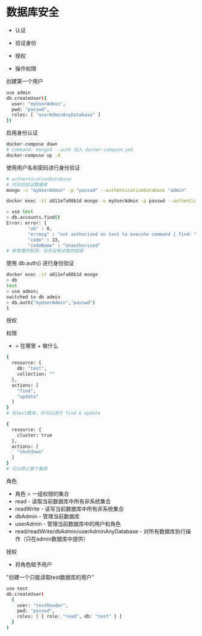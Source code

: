 # 数据库安全

* 认证
* 验证身份

* 授权
* 操作权限

创建第一个用户
```sh
use admin
db.createUser({
  user: "myUserAdmin",
  pwd: "passwd",
  roles: [ "userAdminAnyDatabase" ]
})
```

启用身份认证
```sh
docker-compose down
# command: mongod --auth 加入 docker-compose.yml
docker-compose up -d
```

使用用户名和密码进行身份验证
```sh
# authenticationDatabase
# 对应的验证数据库
mongo -u "myUserAdmin" -p "passwd" --authenticationDatabase "admin"

docker exec -it a811efa08b1d mongo -u myUserAdmin -p passwd --authenticationDatabase admin

> use test
> db.accounts.find()
Error: error: {
        "ok" : 0,
        "errmsg" : "not authorized on test to execute command { find: \"accounts\", filter: {}, lsid: { id: UUID(\"4065e318-7334-426d-a7e0-2a31e210bf23\") }, $db: \"test\" }",
        "code" : 13,
        "codeName" : "Unauthorized"
# 有管理的权限，但并没有读取的权限
```

使用 db.auth() 进行身份验证
```sh
docker exec -it a811efa08b1d mongo
> db
test
> use admin;
switched to db admin
> db.auth("myUserAdmin","passwd")
1
```

授权

权限
* = 在哪里 + 做什么
```sh
{
  resource: {
    db: "test",
    collection: ""
  },
  actions: [
    "find",
    "update"
  ]
}
# 在test数库，你可以进行 find & update

{
  resource: {
    cluster: true
  },
  actions: [
    "shutdown"
  ]
}
# 可以停止整个集群
```

角色
* 角色 = 一组权限的集合
* read - 读取当前数据库中所有非系统集合
* readWrite - 读写当前数据库中所有非系统集合
* dbAdmin - 管理当前数据库
* userAdmin - 管理当前数据库中的用户和角色
* read/readWrite/dbAdmin/userAdminAnyDatabase - 对所有数据库执行操作（只在admin数据库中提供）

授权
* 将角色赋予用户

"创建一个只能读取test数据库的用户"
```sh
use test
db.createUser(
  {
    user: "testReader",
    pwd: "passwd",
    roles: [ { role: "read", db: "test" } ]
  }
)
```
